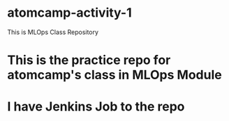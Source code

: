 # atomcamp-activity-1

This is MLOps Class Repository

# This is the practice repo for atomcamp's class in MLOps Module

# I have Jenkins Job to the repo
